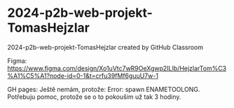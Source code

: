 # 2024-p2b-web-projekt-TomasHejzlar
2024-p2b-web-projekt-TomasHejzlar created by GitHub Classroom

Figma: https://www.figma.com/design/Xo1uVtc7wR9OeXgwp2ILIb/HejzlarTom%C3%A1%C5%A1?node-id=0-1&t=crfu39fMf6guuU7w-1


GH pages: Ještě nemám, protože: Error: spawn ENAMETOOLONG.
Potřebuju pomoc, protože se o to pokoušim už tak 3 hodiny.